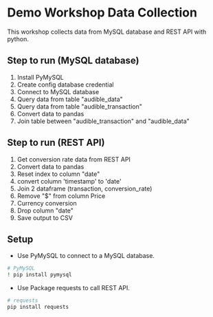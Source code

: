 # Demo Workshop Data Collection
This workshop collects data from MySQL database and REST API with python.

## Step to run (MySQL database)
1. Install PyMySQL
2. Create config database credential
3. Connect to MySQL database
4. Query data from table "audible_data" 
5. Query data from table "audible_transaction"
6. Convert data to pandas
7. Join table between "audible_transaction" and "audible_data"

## Step to run (REST API)
1. Get conversion rate data from REST API
2. Convert data to pandas
3. Reset index to column "date"
4. convert column 'timestamp' to 'date' 
5. Join 2 dataframe (transaction, conversion_rate)
6. Remove "$" from column Price
7. Currency conversion
8. Drop column "date"
9. Save output to CSV

## Setup
- Use PyMySQL to connect to a MySQL database.
```bash
# PyMySQL
! pip install pymysql
```
- Use Package requests to call REST API.
```bash
# requests
pip install requests
```